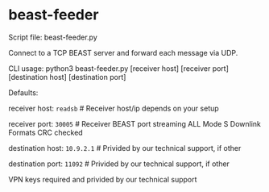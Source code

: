 # beast-feeder

Script file: beast-feeder.py

Connect to a TCP BEAST server and forward each message via UDP.

CLI usage: python3 beast-feeder.py [receiver host] [receiver port] [destination host] [destination port]

Defaults:
  
receiver host: `readsb` # Receiver host/ip depends on your setup

receiver port: `30005` # Receiver BEAST port streaming ALL Mode S Downlink Formats CRC checked

destination host: `10.9.2.1` # Privided by our technical support, if other

destination port: `11092` # Privided by our technical support, if other

VPN keys required and privided by our technical support

